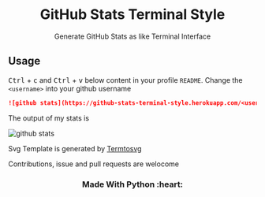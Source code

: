 <h1 align='center'>GitHub Stats Terminal Style</h1>
<p align='center'>Generate GitHub Stats as like Terminal Interface </p>

## Usage

<kbd>Ctrl</kbd> + <kbd>c</kbd> and <kbd>Ctrl</kbd> + <kbd>v</kbd> below content in your profile `README`. Change the `<username>` into your github username

```md
![github stats](https://github-stats-terminal-style.herokuapp.com/<username>)
```
The output of my stats is

![github stats](https://github-stats-terminal-style.herokuapp.com/yogeshwaran01)

Svg Template is generated by [Termtosvg](https://github.com/nbedos/termtosvg) 

Contributions, issue and pull requests are welocome

<h3 align='center'>Made With Python :heart:</h3>
